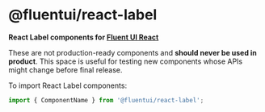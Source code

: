 # @fluentui/react-label

**React Label components for [Fluent UI React](https://developer.microsoft.com/en-us/fluentui)**

These are not production-ready components and **should never be used in product**. This space is useful for testing new components whose APIs might change before final release.

To import React Label components:

```js
import { ComponentName } from '@fluentui/react-label';
```
